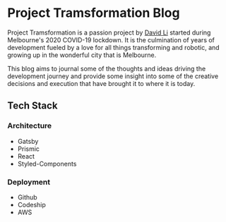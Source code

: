 # Project Tramsformation Blog

Project Tramsformation is a passion project by <a href="https://fantasticmrdavid.com.au" target="_blank">David Li</a>
started during Melbourne's 2020 COVID-19 lockdown. It is the culmination of
years of development fueled by a love for all things transforming and
robotic, and growing up in the wonderful city that is Melbourne.

This blog aims to journal some of the thoughts and ideas driving the development
journey and provide some insight into some of the creative decisions and execution that have
brought it to where it is today.

## Tech Stack
### Architecture
- Gatsby 
- Prismic
- React
- Styled-Components

### Deployment
- Github
- Codeship
- AWS
